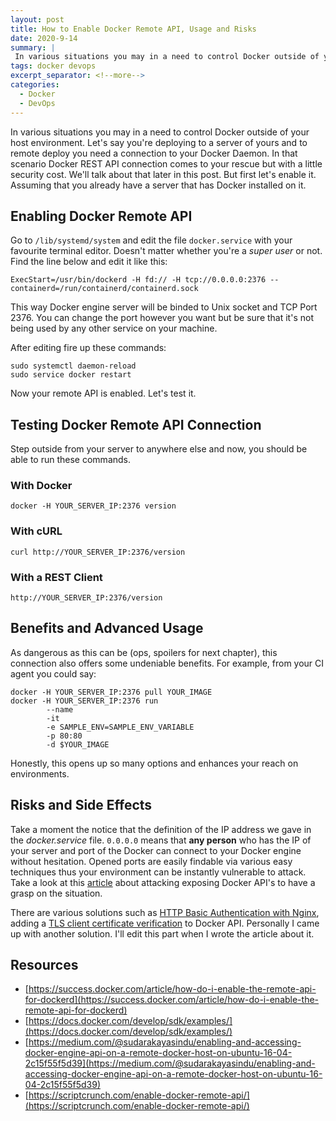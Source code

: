```yaml
---
layout: post
title: How to Enable Docker Remote API, Usage and Risks 
date: 2020-9-14
summary: |
 In various situations you may in a need to control Docker outside of your host environment. Let's say you're deploying to a server of yours and to remote deploy you need a connection to your Docker Daemon.
tags: docker devops
excerpt_separator: <!--more-->
categories:
  - Docker
  - DevOps
---
```


In various situations you may in a need to control Docker outside of your host environment. Let's say you're deploying to a server of yours and to remote deploy you need a connection to your Docker Daemon. <!--more--> In that scenario Docker REST API connection comes to your rescue but with a little security cost. We'll talk about that later in this post.
But first let's enable it. Assuming that you already have a server that has Docker installed on it.   

## Enabling Docker Remote API

Go to `/lib/systemd/system` and edit the file `docker.service` with your favourite terminal editor. Doesn't matter whether you're a *super user* or not. Find the line below and edit it like this:

```terminal
ExecStart=/usr/bin/dockerd -H fd:// -H tcp://0.0.0.0:2376 --containerd=/run/containerd/containerd.sock
```

This way Docker engine server will be binded to Unix socket and TCP Port 2376. You can change the port however you want but be sure that it's not being used by any other service on your machine.   

After editing fire up these commands:

```terminal
sudo systemctl daemon-reload
sudo service docker restart
```

Now your remote API is enabled. Let's test it.

## Testing Docker Remote API Connection

Step outside from your server to anywhere else and now, you should be able to run these commands.

### With Docker

```
docker -H YOUR_SERVER_IP:2376 version
```

### With cURL

```
curl http://YOUR_SERVER_IP:2376/version
```

### With a REST Client

```
http://YOUR_SERVER_IP:2376/version
```

## Benefits and Advanced Usage

As dangerous as this can be (ops, spoilers for next chapter), this connection also offers some undeniable benefits. For example, from your CI agent you could say:

```terminal
docker -H YOUR_SERVER_IP:2376 pull YOUR_IMAGE
docker -H YOUR_SERVER_IP:2376 run
        --name 
        -it
        -e SAMPLE_ENV=SAMPLE_ENV_VARIABLE
        -p 80:80
        -d $YOUR_IMAGE
```

Honestly, this opens up so many options and enhances your reach on environments.  

## Risks and Side Effects

Take a moment the notice that the definition of the IP address we gave in the *docker.service* file. `0.0.0.0` means that **any person** who has the IP of your server and port of the Docker can connect to your Docker engine without hesitation. Opened ports are easily findable via various easy techniques thus your environment can be instantly vulnerable to attack. Take a look at this [article](https://www.riccardoancarani.it/attacking-docker-exposed-api/) about attacking exposing Docker API's to have a grasp on the situation.  

There are various solutions such as [HTTP Basic Authentication with Nginx](https://ahmet.im/blog/docker-http-basic-auth/), adding a [TLS client certificate verification](https://gist.github.com/kekru/974e40bb1cd4b947a53cca5ba4b0bbe5) to Docker API. Personally I came up with another solution. I'll edit this part when I wrote the article about it.

## Resources

* [https://success.docker.com/article/how-do-i-enable-the-remote-api-for-dockerd](https://success.docker.com/article/how-do-i-enable-the-remote-api-for-dockerd)
* [https://docs.docker.com/develop/sdk/examples/](https://docs.docker.com/develop/sdk/examples/)
* [https://medium.com/@sudarakayasindu/enabling-and-accessing-docker-engine-api-on-a-remote-docker-host-on-ubuntu-16-04-2c15f55f5d39](https://medium.com/@sudarakayasindu/enabling-and-accessing-docker-engine-api-on-a-remote-docker-host-on-ubuntu-16-04-2c15f55f5d39)
* [https://scriptcrunch.com/enable-docker-remote-api/](https://scriptcrunch.com/enable-docker-remote-api/)